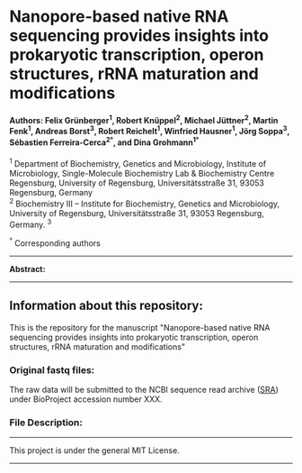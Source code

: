 # Nanopore-based native RNA sequencing provides insights into prokaryotic transcription, operon structures, rRNA maturation and modifications 

####  **Authors:** Felix Grünberger<sup>1</sup>, Robert Knüppel<sup>2</sup>, Michael Jüttner<sup>2</sup>, Martin Fenk<sup>1</sup>, Andreas Borst<sup>3</sup>, Robert Reichelt<sup>1</sup>, Winfried Hausner<sup>1</sup>, Jörg Soppa<sup>3</sup>, Sébastien Ferreira-Cerca<sup>2°</sup>, and Dina Grohmann<sup>1°</sup>

<sup>1</sup> Department of Biochemistry, Genetics and Microbiology, Institute of Microbiology, Single-Molecule Biochemistry Lab & Biochemistry Centre Regensburg, University of Regensburg, Universitätsstraße 31, 93053 Regensburg, Germany  
<sup>2</sup> Biochemistry III – Institute for Biochemistry, Genetics and Microbiology, University of Regensburg, Universitätsstraße 31, 93053 Regensburg, Germany. 
<sup>3</sup> 

<sup>°</sup> Corresponding authors  

**********

**Abstract:** 

**********

## Information about this repository:  

This is the repository for the manuscript "Nanopore-based native RNA sequencing provides insights into prokaryotic transcription, operon structures, rRNA maturation and modifications"

### **Original fastq files:**
The raw data will be submitted to the NCBI sequence read archive (<a href="https://www.ncbi.nlm.nih.gov/sra">SRA</a>) under BioProject accession number XXX.


### **File Description:**


**********

This project is under the general MIT License.

**********